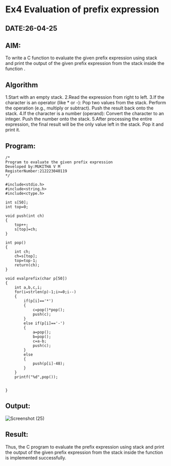 # Ex4 Evaluation of prefix expression
## DATE:26-04-25
## AIM:
To write a C function to evaluate the given prefix expression using stack and print the output of the given prefix expression from the stack inside the function . 

## Algorithm
1.Start with an empty stack.
2.Read the expression from right to left.
3.If the character is an operator (like * or -):
    Pop two values from the stack.
    Perform the operation (e.g., multiply or subtract).
    Push the result back onto the stack.
4.If the character is a number (operand):
    Convert the character to an integer.
    Push the number onto the stack.
5.After processing the entire expression, the final result will be the only value left in the stack. Pop it and print it.
## Program:
```
/*
Program to evaluate the given prefix expression
Developed by:MUKITHA V M 
RegisterNumber:212223040119  
*/
```
```
#include<stdio.h>
#include<string.h>
#include<ctype.h>

int s[50];
int top=0;

void push(int ch)
{
	top++;
	s[top]=ch;
}

int pop()
{
	int ch;
	ch=s[top];
	top=top-1;
	return(ch);
}

void evalprefix(char p[50])
{
    int a,b,c,i;
    for(i=strlen(p)-1;i>=0;i--)
    {
        if(p[i]=='*')
        {
            c=pop()*pop();
            push(c);
        }
        else if(p[i]=='-')
        {
            a=pop();
            b=pop();
            c=a-b;
            push(c);
        }
        else
        {
            push(p[i]-48);
        }
    }
    printf("%d",pop());
    
    
}
```

## Output:
![Screenshot (25)](https://github.com/user-attachments/assets/4848ea59-ee6e-4c2b-ba20-885922e96e37)

## Result:
Thus, the C program to evaluate the prefix expression using stack and print the output of the given prefix expression from the stack inside the function is implemented successfully.
